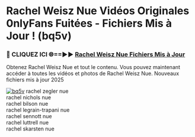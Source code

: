 # Rachel Weisz Nue Vidéos Originales 0nlyFans Fuitées - Fichiers Mis à Jour ! (bq5v)

<h3>🔴 CLIQUEZ ICI 🌐==►► <a href="https://tinyurl.com/2pmr4ezf" rel="nofollow">Rachel Weisz Nue Fichiers Mis à Jour</a></h3>

Obtenez Rachel Weisz Nue et tout le contenu. Vous pouvez maintenant accéder à toutes les vidéos et photos de Rachel Weisz Nue. Nouveaux fichiers mis à jour 2025

[![bq5v](https://i.imgur.com/6SNvagu.gif)](https://tinyurl.com/2pmr4ezf)
rachel zegler nue<br>
rachel nichols nue<br>
rachel bilson nue<br>
rachel legrain-trapani nue<br>
rachel sennott nue<br>
rachel luttrell nue<br>
rachel skarsten nue